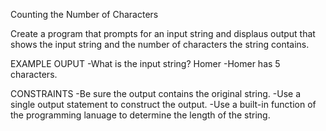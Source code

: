 Counting the Number of Characters

Create a program that prompts for an input string and displaus
output that shows the input string and the number of 
characters the string contains.

EXAMPLE OUPUT
-What is the input string? Homer
-Homer has 5 characters.

CONSTRAINTS
-Be sure the output contains the original string.
-Use a single output statement to construct the output.
-Use a built-in function of the programming lanuage to
 determine the length of the string.